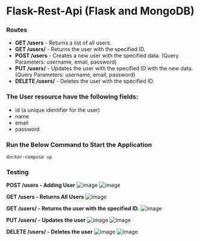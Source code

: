 # Flask-Rest-Api (Flask and MongoDB)

### Routes
* **GET /users** - Returns a list of all users.
* **GET /users/<id>** - Returns the user with the specified ID.
* **POST /users** - Creates a new user with the specified data. (Query Parameters: username, email, password)
* **PUT /users/<id>** - Updates the user with the specified ID with the new data.  (Query Parameters: username, email, password)
* **DELETE /users/<id>** - Deletes the user with the specified ID.

### The User resource have the following fields:
* id (a unique identifier for the user)
* name 
* email 
* password

### Run the Below Command to Start the Application

```
docker-compose up
```
### Testing

**POST /users - Adding User**
![image](https://github.com/orvil1026/Flask-Rest-Api/assets/58859056/6cb4e5ad-2613-4e74-a987-3917faf1b89d)
![image](https://github.com/orvil1026/Flask-Rest-Api/assets/58859056/21c62f78-109f-481d-a007-4544aa467421)

**GET /users - Returns All Users**
![image](https://github.com/orvil1026/Flask-Rest-Api/assets/58859056/b4a0ed6e-4fac-43c7-8fc8-d79a3d6a8a92)

**GET /users/<id> - Returns the user with the specified ID.** 
![image](https://github.com/orvil1026/Flask-Rest-Api/assets/58859056/d195d459-ed08-461f-ad16-6f229cc5a864)

 **PUT /users/<id> -  Updates the user**
![image](https://github.com/orvil1026/Flask-Rest-Api/assets/58859056/cd7b9881-e1b5-424f-a85b-9f82bb8ac9b5)
![image](https://github.com/orvil1026/Flask-Rest-Api/assets/58859056/def4bc07-efa2-412f-9b81-350ae25abf15)


**DELETE /users/<id> - Deletes the user** 
![image](https://github.com/orvil1026/Flask-Rest-Api/assets/58859056/c27b8bdf-22e6-402d-9b22-915d546ca51b)
![image](https://github.com/orvil1026/Flask-Rest-Api/assets/58859056/f5c17b8e-4648-4b40-9716-dccd89f45456)

